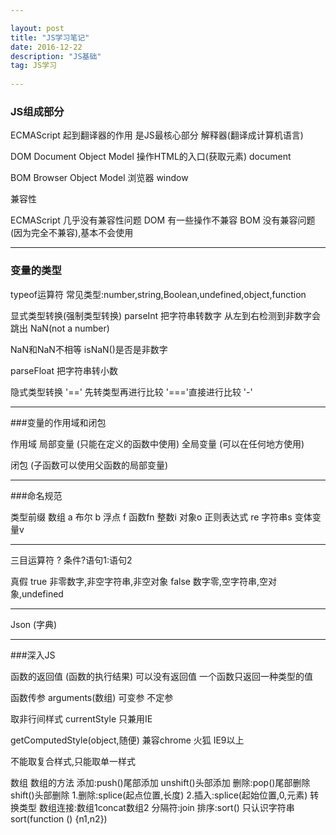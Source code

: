```yaml
---

layout: post
title: "JS学习笔记"
date: 2016-12-22 
description: "JS基础"
tag: JS学习
 
---
```


### JS组成部分

ECMAScript 起到翻译器的作用   是JS最核心部分  解释器(翻译成计算机语言)

DOM  Document Object Model   操作HTML的入口(获取元素)  document

BOM  Browser Object Model  浏览器  window

兼容性

ECMAScript 几乎没有兼容性问题
DOM 有一些操作不兼容
BOM 没有兼容问题(因为完全不兼容),基本不会使用

--------

### 变量的类型

typeof运算符
常见类型:number,string,Boolean,undefined,object,function

显式类型转换(强制类型转换)
parseInt 把字符串转数字 从左到右检测到非数字会跳出 NaN(not a number)

NaN和NaN不相等  isNaN()是否是非数字

parseFloat 把字符串转小数

隐式类型转换
'==' 先转类型再进行比较  '==='直接进行比较 '-'

------

###变量的作用域和闭包

作用域
局部变量 (只能在定义的函数中使用)
全局变量 (可以在任何地方使用)

闭包 (子函数可以使用父函数的局部变量)

------

###命名规范

类型前缀
数组 a  布尔 b 浮点 f 函数fn 整数i 对象o 正则表达式 re 字符串s 变体变量v


---
三目运算符 ?
条件?语句1:语句2

真假
true 非零数字,非空字符串,非空对象
false 数字零,空字符串,空对象,undefined

-------

Json (字典)

------
###深入JS

函数的返回值 (函数的执行结果) 可以没有返回值  一个函数只返回一种类型的值

函数传参
arguments(数组) 可变参 不定参

取非行间样式
currentStyle  只兼用IE

getComputedStyle(object,随便) 兼容chrome 火狐 IE9以上

不能取复合样式,只能取单一样式

数组
数组的方法
添加:push()尾部添加 unshift()头部添加
删除:pop()尾部删除 shift()头部删除
1.删除:splice(起点位置,长度)  2.插入:splice(起始位置,0,元素)
转换类型
数组连接:数组1concat数组2
分隔符:join
排序:sort() 只认识字符串  sort(function () {n1,n2})





















